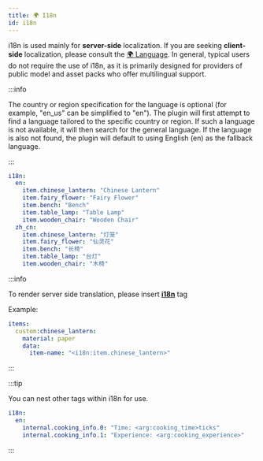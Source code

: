 ```yaml
---
title: 🌍 I18n
id: i18n
---
```


i18n is used mainly for **server-side** localization. If you are seeking **client-side** localization, please consult the [🌍 Language](lang.md). In general, typical users do not require the use of i18n, as it is primarily designed for providers of public model and asset packs who offer multilingual support.

:::info

The country or region specification for the language is optional (for example, "en\_us" can be simplified to "en"). The plugin will first attempt to find a language tailored to the specific country or region. If such a language is not available, it will then search for the general language. If the language is also not found, the plugin will default to using English (en) as the fallback language.

:::

```yaml
i18n:
  en:
    item.chinese_lantern: "Chinese Lantern"
    item.fairy_flower: "Fairy Flower"
    item.bench: "Bench"
    item.table_lamp: "Table Lamp"
    item.wooden_chair: "Wooden Chair"
  zh_cn:
    item.chinese_lantern: "灯笼"
    item.fairy_flower: "仙灵花"
    item.bench: "长椅"
    item.table_lamp: "台灯"
    item.wooden_chair: "木椅"
```

:::info

To render server side translation, please insert [**i18n**](../reference/text_format.md#i18n_id_) tag

Example:
```yml
items:
  custom:chinese_lantern:
    material: paper
    data:
      item-name: "<i18n:item.chinese_lantern>"
```
:::

:::tip

You can nest other tags within i18n for use.

```yaml
i18n:
  en:
    internal.cooking_info.0: "Time: <arg:cooking_time>ticks"
    internal.cooking_info.1: "Experience: <arg:cooking_experience>"
```

:::